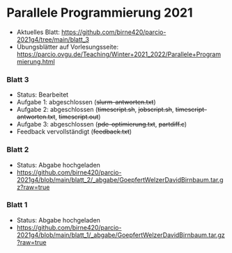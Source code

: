 # Parallele Programmierung 2021
- Aktuelles Blatt: https://github.com/birne420/parcio-2021g4/tree/main/blatt_3
- Übungsblätter auf Vorlesungsseite: https://parcio.ovgu.de/Teaching/Winter+2021_2022/Parallele+Programmierung.html
### Blatt 3
- Status: Bearbeitet
- Aufgabe 1: abgeschlossen (~~slurm-antworten.txt~~)
- Aufgabe 2: abgeschlossen (~~timescript.sh~~, ~~jobscript.sh~~, ~~timescript-antworten.txt~~, ~~timescript.out~~)
- Aufgabe 3: abgeschlossen (~~pde-optimierung.txt~~, ~~partdiff.c~~)
- Feedback vervollständigt (~~feedback.txt~~)
### Blatt 2
- Status: Abgabe hochgeladen
- https://github.com/birne420/parcio-2021g4/blob/main/blatt_2/_abgabe/GoepfertWelzerDavidBirnbaum.tar.gz?raw=true
### Blatt 1
- Status: Abgabe hochgeladen
- https://github.com/birne420/parcio-2021g4/blob/main/blatt_1/_abgabe/GoepfertWelzerDavidBirnbaum.tar.gz?raw=true
